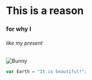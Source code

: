   # This is a reason
   ### for why I
###### like my present


![Bunny](https://www.peta.org/wp-content/uploads/2021/04/rabbit-blue-background.jpg)

``` javascript
var Earth = "It is beautiful!";
```

